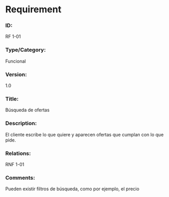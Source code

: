# Requirement

### ID:

RF 1-01

### Type/Category:

Funcional

### Version:

1.0

### Title:

Búsqueda de ofertas

### Description:

El cliente escribe lo que quiere y aparecen ofertas que cumplan con lo que pide.

### Relations:

RNF 1-01

### Comments:

Pueden existir filtros de búsqueda, como por ejemplo, el precio
